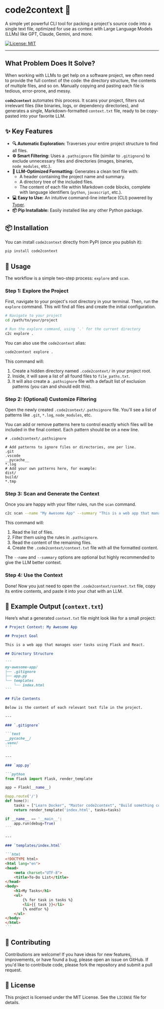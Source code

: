 # code2context 🚀

A simple yet powerful CLI tool for packing a project's source code into a single text file, optimized for use as context with Large Language Models (LLMs) like GPT, Claude, Gemini, and more.

[![License: MIT](https://img.shields.io/badge/License-MIT-yellow.svg)](https://opensource.org/licenses/MIT)

---

## What Problem Does It Solve?

When working with LLMs to get help on a software project, we often need to provide the full context of the code: the directory structure, the contents of multiple files, and so on. Manually copying and pasting each file is tedious, error-prone, and messy.

**`code2context`** automates this process. It scans your project, filters out irrelevant files (like binaries, logs, or dependency directories), and generates a single, Markdown-formatted `context.txt` file, ready to be copy-pasted into your favorite LLM.

## ✨ Key Features

*   **🔍 Automatic Exploration:** Traverses your entire project structure to find all files.
*   **⚙️ Smart Filtering:** Uses a `.pathsignore` file (similar to `.gitignore`) to exclude unnecessary files and directories (images, binaries, `node_modules`, etc.).
*   **📝 LLM-Optimized Formatting:** Generates a clean text file with:
    *   A header containing the project name and summary.
    *   A directory tree of the included files.
    *   The content of each file within Markdown code blocks, complete with language identifiers (`python`, `javascript`, etc.).
*   **💻 Easy to Use:** An intuitive command-line interface (CLI) powered by [Typer](https://typer.tiangolo.com/).
*   **📦 Pip Installable:** Easily installed like any other Python package.

## 📦 Installation

You can install `code2context` directly from PyPI (once you publish it):

```bash
pip install code2context
```

## 🚀 Usage

The workflow is a simple two-step process: `explore` and `scan`.

### Step 1: Explore the Project

First, navigate to your project's root directory in your terminal. Then, run the `explore` command. This will find all files and create the initial configuration.

```bash
# Navigate to your project
cd /path/to/your/project

# Run the explore command, using '.' for the current directory
c2c explore .
```

You can also use the `code2context` alias:

```bash
code2context explore .
```

This command will:
1.  Create a hidden directory named `.code2context/` in your project root.
2.  Inside, it will save a list of all found files to `file_paths.txt`.
3.  It will also create a `.pathsignore` file with a default list of exclusion patterns (you can and should edit this).

### Step 2: (Optional) Customize Filtering

Open the newly created `.code2context/.pathsignore` file. You'll see a list of patterns like `.git`, `*.log`, `node_modules`, etc.

You can add or remove patterns here to control exactly which files will be included in the final context. Each pattern should be on a new line.

```text
# .code2context/.pathsignore

# Add patterns to ignore files or directories, one per line.
.git
.vscode
__pycache__
*.log
# Add your own patterns here, for example:
dist/
build/
*.tmp
```

### Step 3: Scan and Generate the Context

Once you are happy with your filter rules, run the `scan` command.

```bash
c2c scan --name "My Awesome App" --summary "This is a web app that manages user tasks using Flask and React."
```

This command will:
1.  Read the list of files.
2.  Filter them using the rules in `.pathsignore`.
3.  Read the content of the remaining files.
4.  Create the `.code2context/context.txt` file with all the formatted content.

The `--name` and `--summary` options are optional but highly recommended to give the LLM better context.

### Step 4: Use the Context

Done! Now you just need to open the `.code2context/context.txt` file, copy its entire contents, and paste it into your chat with an LLM.

## 📄 Example Output (`context.txt`)

Here’s what a generated `context.txt` file might look like for a small project:

````markdown
# Project Context: My Awesome App

## Project Goal

This is a web app that manages user tasks using Flask and React.

## Directory Structure

```
my-awesome-app/
├── .gitignore
├── app.py
└── templates
    └── index.html
```

## File Contents

Below is the content of each relevant text file in the project.

---

### `.gitignore`

```text
__pycache__/
.venv/
```

---

### `app.py`

```python
from flask import Flask, render_template

app = Flask(__name__)

@app.route('/')
def home():
    tasks = ["Learn Docker", "Master code2context", "Build something cool"]
    return render_template('index.html', tasks=tasks)

if __name__ == '__main__':
    app.run(debug=True)
```

---

### `templates/index.html`

```html
<!DOCTYPE html>
<html lang="en">
<head>
    <meta charset="UTF-8">
    <title>To-Do List</title>
</head>
<body>
    <h1>My Tasks</h1>
    <ul>
        {% for task in tasks %}
        <li>{{ task }}</li>
        {% endfor %}
    </ul>
</body>
</html>
```
````

## 🤝 Contributing

Contributions are welcome! If you have ideas for new features, improvements, or have found a bug, please open an issue on GitHub. If you'd like to contribute code, please fork the repository and submit a pull request.

## 📜 License

This project is licensed under the MIT License. See the `LICENSE` file for details.